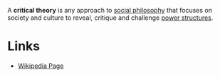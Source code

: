 A **critical theory** is any approach to [social philosophy](https://en.wikipedia.org/wiki/Social_philosophy "Social philosophy") that focuses on society and culture to reveal, critique and challenge [power structures](https://en.wikipedia.org/wiki/Power_structure "Power structure"). 

# Links
- [Wikipedia Page](https://en.wikipedia.org/wiki/Critical_theory)